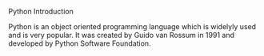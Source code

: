 Python Introduction

Python is an object oriented programming language which is widelyly used and is very popular. It was created by Guido van Rossum in 1991 and developed by Python Software Foundation.